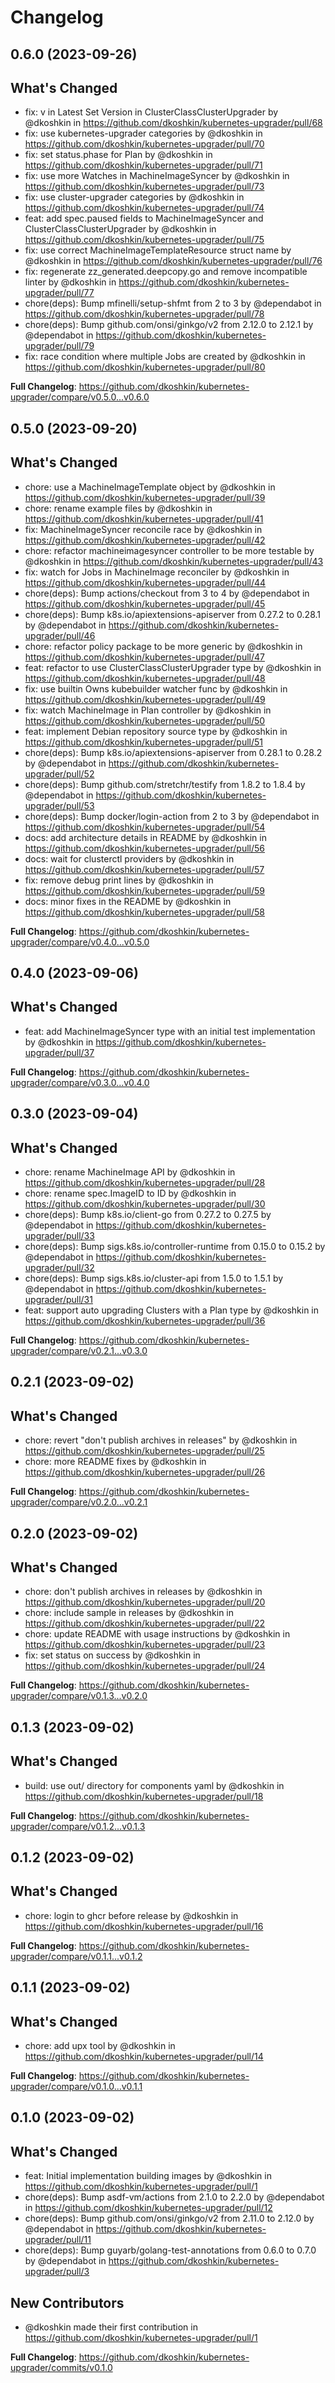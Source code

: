 # Changelog

## 0.6.0 (2023-09-26)

## What's Changed
* fix: v in Latest Set Version in ClusterClassClusterUpgrader by @dkoshkin in https://github.com/dkoshkin/kubernetes-upgrader/pull/68
* fix: use kubernetes-upgrader categories by @dkoshkin in https://github.com/dkoshkin/kubernetes-upgrader/pull/70
* fix: set status.phase for Plan by @dkoshkin in https://github.com/dkoshkin/kubernetes-upgrader/pull/71
* fix: use more Watches in MachineImageSyncer by @dkoshkin in https://github.com/dkoshkin/kubernetes-upgrader/pull/73
* fix: use cluster-upgrader categories by @dkoshkin in https://github.com/dkoshkin/kubernetes-upgrader/pull/74
* feat: add spec.paused fields to MachineImageSyncer and ClusterClassClusterUpgrader by @dkoshkin in https://github.com/dkoshkin/kubernetes-upgrader/pull/75
* fix: use correct MachineImageTemplateResource struct name by @dkoshkin in https://github.com/dkoshkin/kubernetes-upgrader/pull/76
* fix: regenerate zz_generated.deepcopy.go and remove incompatible linter by @dkoshkin in https://github.com/dkoshkin/kubernetes-upgrader/pull/77
* chore(deps): Bump mfinelli/setup-shfmt from 2 to 3 by @dependabot in https://github.com/dkoshkin/kubernetes-upgrader/pull/78
* chore(deps): Bump github.com/onsi/ginkgo/v2 from 2.12.0 to 2.12.1 by @dependabot in https://github.com/dkoshkin/kubernetes-upgrader/pull/79
* fix: race condition where multiple Jobs are created by @dkoshkin in https://github.com/dkoshkin/kubernetes-upgrader/pull/80


**Full Changelog**: https://github.com/dkoshkin/kubernetes-upgrader/compare/v0.5.0...v0.6.0

## 0.5.0 (2023-09-20)

## What's Changed
* chore: use a MachineImageTemplate object by @dkoshkin in https://github.com/dkoshkin/kubernetes-upgrader/pull/39
* chore: rename example files by @dkoshkin in https://github.com/dkoshkin/kubernetes-upgrader/pull/41
* fix: MachineImageSyncer reconcile race by @dkoshkin in https://github.com/dkoshkin/kubernetes-upgrader/pull/42
* chore: refactor machineimagesyncer controller to be more testable by @dkoshkin in https://github.com/dkoshkin/kubernetes-upgrader/pull/43
* fix: watch for Jobs in MachineImage reconciler by @dkoshkin in https://github.com/dkoshkin/kubernetes-upgrader/pull/44
* chore(deps): Bump actions/checkout from 3 to 4 by @dependabot in https://github.com/dkoshkin/kubernetes-upgrader/pull/45
* chore(deps): Bump k8s.io/apiextensions-apiserver from 0.27.2 to 0.28.1 by @dependabot in https://github.com/dkoshkin/kubernetes-upgrader/pull/46
* chore: refactor policy package to be more generic by @dkoshkin in https://github.com/dkoshkin/kubernetes-upgrader/pull/47
* feat: refactor to use ClusterClassClusterUpgrader type by @dkoshkin in https://github.com/dkoshkin/kubernetes-upgrader/pull/48
* fix: use builtin Owns kubebuilder watcher func by @dkoshkin in https://github.com/dkoshkin/kubernetes-upgrader/pull/49
* fix: watch MachineImage in Plan controller by @dkoshkin in https://github.com/dkoshkin/kubernetes-upgrader/pull/50
* feat: implement Debian repository source type by @dkoshkin in https://github.com/dkoshkin/kubernetes-upgrader/pull/51
* chore(deps): Bump k8s.io/apiextensions-apiserver from 0.28.1 to 0.28.2 by @dependabot in https://github.com/dkoshkin/kubernetes-upgrader/pull/52
* chore(deps): Bump github.com/stretchr/testify from 1.8.2 to 1.8.4 by @dependabot in https://github.com/dkoshkin/kubernetes-upgrader/pull/53
* chore(deps): Bump docker/login-action from 2 to 3 by @dependabot in https://github.com/dkoshkin/kubernetes-upgrader/pull/54
* docs: add architecture details in README by @dkoshkin in https://github.com/dkoshkin/kubernetes-upgrader/pull/56
* docs: wait for clusterctl providers by @dkoshkin in https://github.com/dkoshkin/kubernetes-upgrader/pull/57
* fix: remove debug print lines by @dkoshkin in https://github.com/dkoshkin/kubernetes-upgrader/pull/59
* docs: minor fixes in the README by @dkoshkin in https://github.com/dkoshkin/kubernetes-upgrader/pull/58


**Full Changelog**: https://github.com/dkoshkin/kubernetes-upgrader/compare/v0.4.0...v0.5.0

## 0.4.0 (2023-09-06)

## What's Changed
* feat: add MachineImageSyncer type with an initial test implementation by @dkoshkin in https://github.com/dkoshkin/kubernetes-upgrader/pull/37


**Full Changelog**: https://github.com/dkoshkin/kubernetes-upgrader/compare/v0.3.0...v0.4.0

## 0.3.0 (2023-09-04)

## What's Changed
* chore: rename MachineImage API by @dkoshkin in https://github.com/dkoshkin/kubernetes-upgrader/pull/28
* chore: rename spec.ImageID to ID by @dkoshkin in https://github.com/dkoshkin/kubernetes-upgrader/pull/30
* chore(deps): Bump k8s.io/client-go from 0.27.2 to 0.27.5 by @dependabot in https://github.com/dkoshkin/kubernetes-upgrader/pull/33
* chore(deps): Bump sigs.k8s.io/controller-runtime from 0.15.0 to 0.15.2 by @dependabot in https://github.com/dkoshkin/kubernetes-upgrader/pull/32
* chore(deps): Bump sigs.k8s.io/cluster-api from 1.5.0 to 1.5.1 by @dependabot in https://github.com/dkoshkin/kubernetes-upgrader/pull/31
* feat: support auto upgrading Clusters with a Plan type by @dkoshkin in https://github.com/dkoshkin/kubernetes-upgrader/pull/36


**Full Changelog**: https://github.com/dkoshkin/kubernetes-upgrader/compare/v0.2.1...v0.3.0

## 0.2.1 (2023-09-02)

## What's Changed
* chore: revert "don't publish archives in releases" by @dkoshkin in https://github.com/dkoshkin/kubernetes-upgrader/pull/25
* chore: more README fixes by @dkoshkin in https://github.com/dkoshkin/kubernetes-upgrader/pull/26


**Full Changelog**: https://github.com/dkoshkin/kubernetes-upgrader/compare/v0.2.0...v0.2.1

## 0.2.0 (2023-09-02)

## What's Changed
* chore: don't publish archives in releases by @dkoshkin in https://github.com/dkoshkin/kubernetes-upgrader/pull/20
* chore: include sample in releases by @dkoshkin in https://github.com/dkoshkin/kubernetes-upgrader/pull/22
* chore: update README with usage instructions by @dkoshkin in https://github.com/dkoshkin/kubernetes-upgrader/pull/23
* fix: set status on success by @dkoshkin in https://github.com/dkoshkin/kubernetes-upgrader/pull/24


**Full Changelog**: https://github.com/dkoshkin/kubernetes-upgrader/compare/v0.1.3...v0.2.0

## 0.1.3 (2023-09-02)

## What's Changed
* build: use out/ directory for components yaml by @dkoshkin in https://github.com/dkoshkin/kubernetes-upgrader/pull/18


**Full Changelog**: https://github.com/dkoshkin/kubernetes-upgrader/compare/v0.1.2...v0.1.3

## 0.1.2 (2023-09-02)

## What's Changed
* chore: login to ghcr before release by @dkoshkin in https://github.com/dkoshkin/kubernetes-upgrader/pull/16


**Full Changelog**: https://github.com/dkoshkin/kubernetes-upgrader/compare/v0.1.1...v0.1.2

## 0.1.1 (2023-09-02)

## What's Changed
* chore: add upx tool by @dkoshkin in https://github.com/dkoshkin/kubernetes-upgrader/pull/14


**Full Changelog**: https://github.com/dkoshkin/kubernetes-upgrader/compare/v0.1.0...v0.1.1

## 0.1.0 (2023-09-02)

## What's Changed
* feat: Initial implementation building images by @dkoshkin in https://github.com/dkoshkin/kubernetes-upgrader/pull/1
* chore(deps): Bump asdf-vm/actions from 2.1.0 to 2.2.0 by @dependabot in https://github.com/dkoshkin/kubernetes-upgrader/pull/12
* chore(deps): Bump github.com/onsi/ginkgo/v2 from 2.11.0 to 2.12.0 by @dependabot in https://github.com/dkoshkin/kubernetes-upgrader/pull/11
* chore(deps): Bump guyarb/golang-test-annotations from 0.6.0 to 0.7.0 by @dependabot in https://github.com/dkoshkin/kubernetes-upgrader/pull/3

## New Contributors
* @dkoshkin made their first contribution in https://github.com/dkoshkin/kubernetes-upgrader/pull/1

**Full Changelog**: https://github.com/dkoshkin/kubernetes-upgrader/commits/v0.1.0
